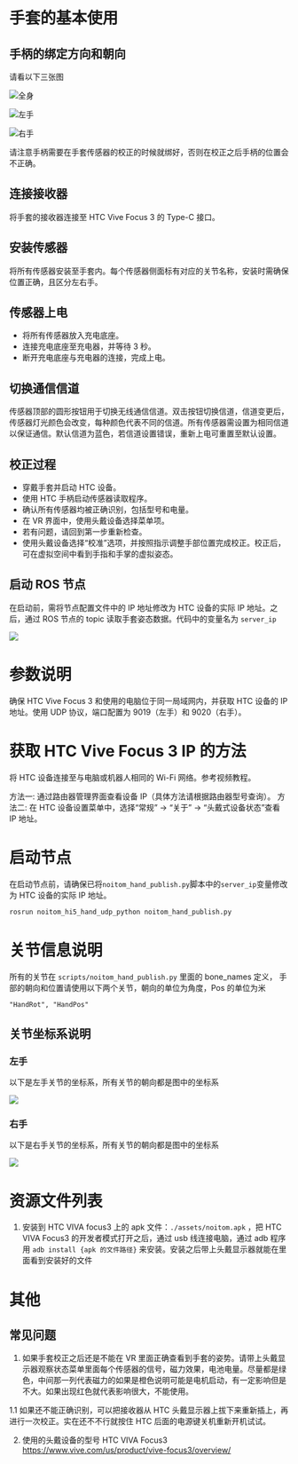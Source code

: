 # 手套的基本使用

## 手柄的绑定方向和朝向

请看以下三张图

![全身](./img/scr_readme_20240410163035.png)

![左手](./img/scr_readme_20240410163047.png)

![右手](./img/scr_readme_20240410163057.png)

请注意手柄需要在手套传感器的校正的时候就绑好，否则在校正之后手柄的位置会不正确。

## 连接接收器
将手套的接收器连接至 HTC Vive Focus 3 的 Type-C 接口。

## 安装传感器
将所有传感器安装至手套内。每个传感器侧面标有对应的关节名称，安装时需确保位置正确，且区分左右手。

## 传感器上电
- 将所有传感器放入充电底座。
- 连接充电底座至充电器，并等待 3 秒。
- 断开充电底座与充电器的连接，完成上电。

## 切换通信信道
传感器顶部的圆形按钮用于切换无线通信信道。双击按钮切换信道，信道变更后，传感器灯光颜色会改变，每种颜色代表不同的信道。所有传感器需设置为相同信道以保证通信。默认信道为蓝色，若信道设置错误，重新上电可重置至默认设置。

## 校正过程
- 穿戴手套并启动 HTC 设备。
- 使用 HTC 手柄启动传感器读取程序。
- 确认所有传感器均被正确识别，包括型号和电量。
- 在 VR 界面中，使用头戴设备选择菜单项。
- 若有问题，请回到第一步重新检查。
- 使用头戴设备选择“校准”选项，并按照指示调整手部位置完成校正。校正后，可在虚拟空间中看到手指和手掌的虚拟姿态。

## 启动 ROS 节点
在启动前，需将节点配置文件中的 IP 地址修改为 HTC 设备的实际 IP 地址。之后，通过 ROS 节点的 topic 读取手套姿态数据。代码中的变量名为 `server_ip`

![](./img/scr_readme_20240410163413.png)

# 参数说明
确保 HTC Vive Focus 3 和使用的电脑位于同一局域网内，并获取 HTC 设备的 IP 地址。使用 UDP 协议，端口配置为 9019（左手）和 9020（右手）。

# 获取 HTC Vive Focus 3 IP 的方法
将 HTC 设备连接至与电脑或机器人相同的 Wi-Fi 网络。参考视频教程。

方法一: 通过路由器管理界面查看设备 IP（具体方法请根据路由器型号查询）。
方法二: 在 HTC 设备设置菜单中，选择“常规” -> “关于” -> “头戴式设备状态”查看 IP 地址。

# 启动节点

在启动节点前，请确保已将`noitom_hand_publish.py`脚本中的`server_ip`变量修改为 HTC 设备的实际 IP 地址。

```sh
rosrun noitom_hi5_hand_udp_python noitom_hand_publish.py
```

# 关节信息说明

所有的关节在 `scripts/noitom_hand_publish.py` 里面的 bone_names 定义， 手部的朝向和位置请使用以下两个关节，朝向的单位为角度，Pos 的单位为米

`
"HandRot",
"HandPos"
`

## 关节坐标系说明

### 左手

以下是左手关节的坐标系，所有关节的朝向都是图中的坐标系

![](./img/scr_readme_20240410164306.png)

### 右手

以下是右手关节的坐标系，所有关节的朝向都是图中的坐标系

![](./img/scr_readme_20240410164401.png)


# 资源文件列表

1. 安装到 HTC VIVA focus3 上的 apk 文件：`./assets/noitom.apk` ，把 HTC VIVA Focus3 的开发者模式打开之后，通过 usb 线连接电脑，通过 adb 程序用 `adb install {apk 的文件路径}` 来安装。安装之后带上头戴显示器就能在里面看到安装好的文件

# 其他

## 常见问题

1. 如果手套校正之后还是不能在 VR 里面正确查看到手套的姿势。请带上头戴显示器观察状态菜单里面每个传感器的信号，磁力效果，电池电量。尽量都是绿色，中间那一列代表磁力的如果是橙色说明可能是电机启动，有一定影响但是不大。如果出现红色就代表影响很大，不能使用。

  1.1 如果还不能正确识别，可以把接收器从 HTC 头戴显示器上拔下来重新插上，再进行一次校正。实在还不不行就按住 HTC 后面的电源键关机重新开机试试。

2. 使用的头戴设备的型号 HTC VIVA Focus3 https://www.vive.com/us/product/vive-focus3/overview/

